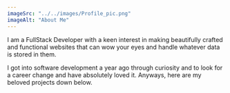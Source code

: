 ```yaml
---
imageSrc: "../../images/Profile_pic.png"
imageAlt: "About Me"
---
```


I am a FullStack Developer with a keen
interest in making beautifully crafted and functional websites that can
wow your eyes and handle whatever data is stored in them.

I got into
software development a year ago through curiosity and to look for a
career change and have absolutely loved it. Anyways, here are my beloved
projects down below.
